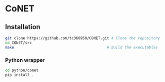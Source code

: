 # CoNET



## Installation
```bash
git clone https://github.com/tc360950/CONET.git # Clone the repository
cd CONET/src
make                                          # Build the executables
```

### Python wrapper
```bash
cd python/conet
pip install .
```
